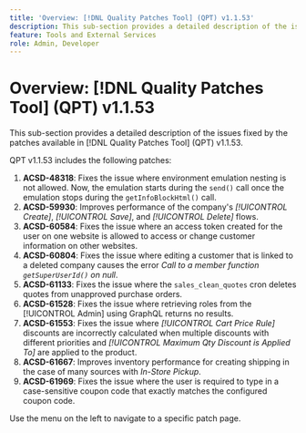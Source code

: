 ```yaml
---
title: 'Overview: [!DNL Quality Patches Tool] (QPT) v1.1.53'
description: This sub-section provides a detailed description of the issues fixed by the patches available in [!DNL Quality Patches Tool] (QPT) v1.1.53.
feature: Tools and External Services
role: Admin, Developer
---
```

# Overview: [!DNL Quality Patches Tool] (QPT) v1.1.53

This sub-section provides a detailed description of the issues fixed by the patches available in [!DNL Quality Patches Tool] (QPT) v1.1.53.

QPT v1.1.53 includes the following patches:

1. **ACSD-48318**: Fixes the issue where environment emulation nesting is not allowed. Now, the emulation starts during the `send()` call once the emulation stops during the `getInfoBlockHtml()` call. 
1. **ACSD-59930**: Improves performance of the company's *[!UICONTROL Create]*, *[!UICONTROL Save]*, and *[!UICONTROL Delete]* flows. 
1. **ACSD-60584**: Fixes the issue where an access token created for the user on one website is allowed to access or change customer information on other websites.
1. **ACSD-60804**: Fixes the issue where editing a customer that is linked to a deleted company causes the error *Call to a member function `getSuperUserId()` on null*. 
1. **ACSD-61133**: Fixes the issue where the `sales_clean_quotes` cron deletes quotes from unapproved purchase orders.
1. **ACSD-61528**: Fixes the issue where retrieving roles from the [!UICONTROL Admin] using GraphQL returns no results.  
1. **ACSD-61553**: Fixes the issue where *[!UICONTROL Cart Price Rule]* discounts are incorrectly calculated when multiple discounts with different priorities and *[!UICONTROL Maximum Qty Discount is Applied To]* are applied to the product. 
1. **ACSD-61667**: Improves inventory performance for creating shipping in the case of many sources with *In-Store Pickup*. 
1. **ACSD-61969**: Fixes the issue where the user is required to type in a case-sensitive coupon code that exactly matches the configured coupon code.

Use the menu on the left to navigate to a specific patch page.
